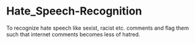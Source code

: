# Hate_Speech-Recognition
To recognize hate speech like sexist, racist etc. comments and flag them such that internet comments becomes less of hatred.
